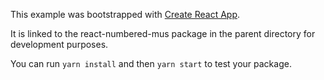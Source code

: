 This example was bootstrapped with [Create React App](https://github.com/facebook/create-react-app).

It is linked to the react-numbered-mus package in the parent directory for development purposes.

You can run `yarn install` and then `yarn start` to test your package.
